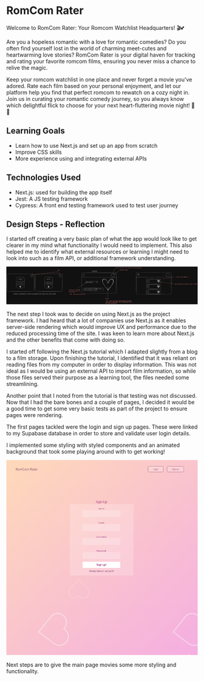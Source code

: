 # RomCom Rater


Welcome to RomCom Rater: Your Romcom Watchlist Headquarters! 🎬💕

Are you a hopeless romantic with a love for romantic comedies? Do you often find yourself lost in the world of charming meet-cutes and heartwarming love stories? RomCom Rater is your digital haven for tracking and rating your favorite romcom films, ensuring you never miss a chance to relive the magic.

Keep your romcom watchlist in one place and never forget a movie you've adored. Rate each film based on your personal enjoyment, and let our platform help you find that perfect romcom to rewatch on a cozy night in. Join us in curating your romantic comedy journey, so you always know which delightful flick to choose for your next heart-fluttering movie night! 🍿💫

## Learning Goals

- Learn how to use Next.js and set up an app from scratch
- Improve CSS skills
- More experience using and integrating external APIs

## Technologies Used

- Next.js: used for building the app itself
- Jest: A JS testing framework
- Cypress: A front end testing framework used to test user journey
## Design Steps - Reflection

I started off creating a very basic plan of what the app would look like to get clearer in my mind what functionality I would need to implement. This also helped me to identify what external resources or learning I might need to look into such as a film API, or additional framework understanding.

![excalidraw-plan](/docs/excalidraw-plan.png)

The next step I took was to decide on using Next.js as the project framework. I had heard that a lot of companies use Next.js as it enables server-side rendering which would improve UX and performance due to the reduced processing time of the site. I was keen to learn  more about Next.js and the other benefits that come with doing so.

I started off following the Next.js tutorial which I adapted slightly from a blog to a film storage. Upon finishing the tutorial, I identified that it was reliant on reading files from my computer in order to display information. This was not ideal as I would be using an external API to import film information, so while those files served their purpose as a learning tool, the files needed some streamlining.

Another point that I noted from the tutorial is that testing was not discussed. Now that I had the bare bones and a couple of pages, I decided it would be a good time to get some very basic tests as part of the project to ensure pages were rendering.

The first pages tackled were the login and sign up pages. These were linked to my Supabase database in order to store and validate user login details.

I implemented some styling with styled components and an animated background that took some playing around with to get working!

![signup page](./public/images/signup-page.png)

Next steps are to give the main page movies some more styling and functionality.
